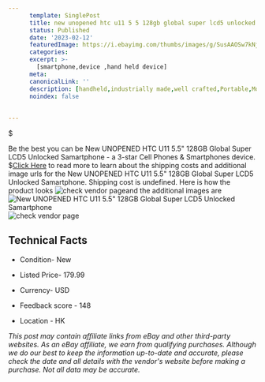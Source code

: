 ```yaml
---
      template: SinglePost
      title: new unopened htc u11 5 5 128gb global super lcd5 unlocked samartphone
      status: Published
      date: '2023-02-12'
      featuredImage: https://i.ebayimg.com/thumbs/images/g/SusAAOSw7kNjDDYd/s-l225.jpg
      categories: 
      excerpt: >-
        [smartphone,device ,hand held device]
      meta:
      canonicalLink: ''
      description: [handheld,industrially made,well crafted,Portable,Mobile,Compact,Convenient,Lightweight,Maneuverable,Man-portable,Miniature,Carriable,Hand-held,Light,Holdable,Transportable,Mobile device,Pocket-sized,On-the-go,Wireless,Cordless,Compact size,Convenient size, smartphone,device ,hand held device]
      noindex: false
      
        
---
```

$

Be the best you can be  New UNOPENED HTC U11 5.5" 128GB Global Super LCD5 Unlocked Samartphone - a 3-star Cell Phones & Smartphones device.
$[Click Here](https://www.ebay.com/itm/394219239194?hash=item5bc94c371a%3Ag%3ASusAAOSw7kNjDDYd&mkevt=1&mkcid=1&mkrid=711-53200-19255-0&campid=%253CePNCampaignId%253E&customid=%253CreferenceId%253E&toolid=10049) to read more to learn about the shipping costs and additional image urls for the New UNOPENED HTC U11 5.5" 128GB Global Super LCD5 Unlocked Samartphone. Shipping cost is undefined. Here is how the product looks ![check vendor page](https://i.ebayimg.com/thumbs/images/g/SusAAOSw7kNjDDYd/s-l225.jpg)and the additional images are![New UNOPENED HTC U11 5.5" 128GB Global Super LCD5 Unlocked Samartphone](https://i.ebayimg.com/images/g/SusAAOSw7kNjDDYd/s-l1600.jpg)![check vendor page](https://origin-galleryplus.ebayimg.com/ws/web/394219239194_2_0_1/225x225.jpg)



 ## Technical Facts 



     
      

 - Condition- New 


      

 - Listed Price- 179.99 


      

 - Currency- USD 


      

 - Feedback score - 148 


      

 - Location - HK 


      
      

 *_This post may contain affiliate links from eBay and other third-party websites. As an eBay affiliate, we earn from qualifying purchases. Although we do our best to keep the information up-to-date and accurate, please check the date and all details with the vendor's website before making a purchase. Not all data may be accurate._*






